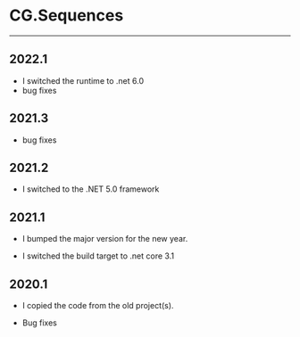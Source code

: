 # CG.Sequences
---

## 2022.1

* I switched the runtime to .net 6.0
* bug fixes

## 2021.3

* bug fixes

## 2021.2

* I switched to the .NET 5.0 framework

## 2021.1

* I bumped the major version for the new year.

* I switched the build target to .net core 3.1

## 2020.1

* I copied the code from the old project(s).

* Bug fixes

